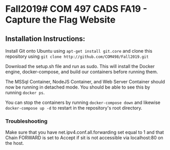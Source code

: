 # Fall2019# COM 497 CADS FA19 - Capture the Flag Website

<h2>Installation Instructions:</h2>

Install Git onto Ubuntu using `apt-get install git.core` and clone this repository using `git clone http://github.com/COM498/Fall2019.git`

Download the setup.sh file and run as sudo. This will install the Docker engine, docker-compose, and build our containers before running them.

The MSSql Container, NodeJS Container, and Web Server Container should now be running in detached mode. You should be able to see this by running `docker ps`.

You can stop the containers by running `docker-compose down` and likewise `docker-compose up -d` to restart in the repository's root directory.

<h3>Troubleshooting</h3>

Make sure that you have net.ipv4.conf.all.forwarding set equal to 1 and that Chain FORWARD is set to Accept if sit is not accessible via localhost:80 on the host.
